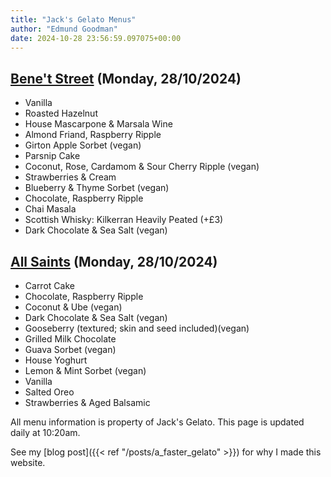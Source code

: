 ```yaml
---
title: "Jack's Gelato Menus"
author: "Edmund Goodman"
date: 2024-10-28 23:56:59.097075+00:00
---
```


## [Bene't Street](https://www.jacksgelato.com/bene-t-street-menu) (Monday, 28/10/2024)

- Vanilla
- Roasted Hazelnut
- House Mascarpone & Marsala Wine
- Almond Friand, Raspberry Ripple
- Girton Apple Sorbet (vegan)
- Parsnip Cake
- Coconut, Rose, Cardamom & Sour Cherry Ripple (vegan)
- Strawberries & Cream
- Blueberry & Thyme Sorbet (vegan)
- Chocolate, Raspberry Ripple
- Chai Masala
- Scottish Whisky: Kilkerran Heavily Peated (+£3)
- Dark Chocolate & Sea Salt (vegan)

## [All Saints](https://www.jacksgelato.com/all-saints-menu) (Monday, 28/10/2024)

- Carrot Cake
- Chocolate, Raspberry Ripple
- Coconut & Ube (vegan)
- Dark Chocolate & Sea Salt (vegan)
- Gooseberry (textured; skin and seed included)(vegan)
- Grilled Milk Chocolate
- Guava Sorbet (vegan)
- House Yoghurt
- Lemon & Mint Sorbet (vegan)
- Vanilla
- Salted Oreo
- Strawberries & Aged Balsamic

All menu information is property of Jack's Gelato.
This page is updated daily at 10:20am.

See my [blog post]({{< ref "/posts/a_faster_gelato" >}})
for why I made this website.
